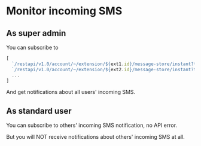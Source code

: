 # Monitor incoming SMS

## As super admin

You can subscribe to 

```ts
[
  `/restapi/v1.0/account/~/extension/${ext1.id}/message-store/instant?type=SMS`,
  `/restapi/v1.0/account/~/extension/${ext2.id}/message-store/instant?type=SMS`,
  ...
]
```

And get notifications about all users' incoming SMS.


## As standard user

You can subscribe to others' incoming SMS notification, no API error.

But you will NOT receive notifications about others' incoming SMS at all.

